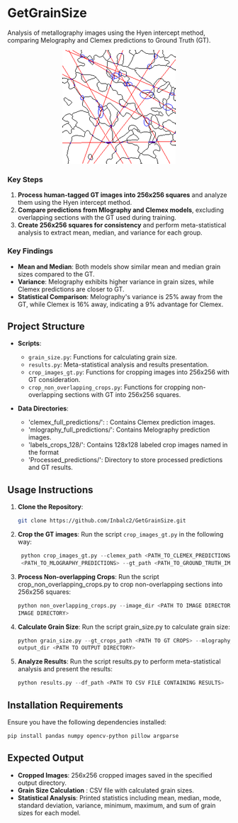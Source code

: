 # GetGrainSize

Analysis of metallography images using the Hyen intercept method, comparing Melography and Clemex predictions to Ground Truth (GT).

<div align="center">
  <img src="Data/Processed_predictions/GT/hyen_10-0-768.png" alt="Sample Image">
</div>


### Key Steps

1. **Process human-tagged GT images into 256x256 squares** and analyze them using the Hyen intercept method.
2. **Compare predictions from Mlography and Clemex models**, excluding overlapping sections with the GT used during training.
3. **Create 256x256 squares for consistency** and perform meta-statistical analysis to extract mean, median, and variance for each group.

### Key Findings

- **Mean and Median**: Both models show similar mean and median grain sizes compared to the GT.
- **Variance**: Melography exhibits higher variance in grain sizes, while Clemex predictions are closer to GT.
- **Statistical Comparison**: Melography's variance is 25% away from the GT, while Clemex is 16% away, indicating a 9% advantage for Clemex.

## Project Structure

- **Scripts**:
  - `grain_size.py`: Functions for calculating grain size.
  - `results.py`: Meta-statistical analysis and results presentation.
  - `crop_images_gt.py`: Functions for cropping images into 256x256 with GT consideration.
  - `crop_non_overlapping_crops.py`:  Functions for cropping non-overlapping sections with GT into 256x256 squares.

- **Data Directories**:
  - 'clemex_full_predictions/': : Contains Clemex prediction images.
  - 'mlography_full_predictions/':  Contains Melography prediction images.
  - 'labels_crops_128/':  Contains 128x128 labeled crop images named in the format 
  - 'Processed_predictions/': Directory to store processed predictions and GT results.


## Usage Instructions

1. **Clone the Repository**:
   ```sh
   git clone https://github.com/Inbalc2/GetGrainSize.git

2. **Crop the GT images**:
   Run the script `crop_images_gt.py` in the following way:
   ```python
    python crop_images_gt.py --clemex_path <PATH_TO_CLEMEX_PREDICTIONS> --zones_path <PATH_TO_ZONES> --output_path <PATH_TO_OUTPUT_DIRECTORY> --mlography_path     
    <PATH_TO_MLOGRAPHY_PREDICTIONS> --gt_path <PATH_TO_GROUND_TRUTH_IMAGES>
   ```
3. **Process Non-overlapping Crops**:
   Run the script crop_non_overlapping_crops.py to crop non-overlapping sections into 256x256 squares:
   ```python
   python non_overlapping_crops.py --image_dir <PATH TO IMAGE DIRECTORY> --output_dir <PATH TO OUTPUT DIRECTORY> --zone_size <WIDTH> <HEIGHT> --gt_image_dir <PATH TO GROUND TRUTH 
   IMAGE DIRECTORY>
   ```
4.  **Calculate Grain Size**:
    Run the script grain_size.py to calculate grain size:
    ```python
    python grain_size.py --gt_crops_path <PATH TO GT CROPS> --mlography_crops_path <PATH TO MLOGRAPHY CROPS> --clemex_crops_path <PATH TO CLEMEX CROPS> -- 
    output_dir <PATH TO OUTPUT DIRECTORY>
    ```
5.  **Analyze Results**:
    Run the script results.py to perform meta-statistical analysis and present the results:
    ```python
    python results.py --df_path <PATH TO CSV FILE CONTAINING RESULTS>
    ```

## Installation Requirements
  Ensure you have the following dependencies installed:
  ```sh
  pip install pandas numpy opencv-python pillow argparse
  ```

## Expected Output
- **Cropped Images**: 256x256 cropped images saved in the specified output directory.
- **Grain Size Calculation** : CSV file with calculated grain sizes.
- **Statistical Analysis**: Printed statistics including mean, median, mode, standard deviation, variance, minimum, maximum, and sum of grain sizes for each model.


